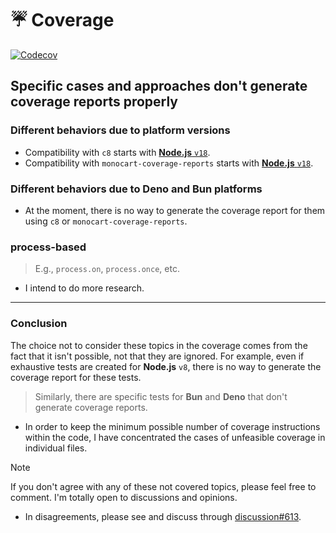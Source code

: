 # ☔️ Coverage

<a href="https://app.codecov.io/gh/wellwelwel/poku">
  <img alt="Codecov" src="https://img.shields.io/codecov/c/github/wellwelwel/poku?logo=codecov">
</a>

## Specific cases and approaches don't generate coverage reports properly

### Different behaviors due to platform versions

- Compatibility with `c8` starts with [**Node.js** `v18`](https://github.com/bcoe/c8/blob/ff146b4dde004c62651b57c33cedd8353c94c423/package.json#L67).
- Compatibility with `monocart-coverage-reports` starts with [**Node.js** `v18`](https://github.com/cenfun/monocart-coverage-reports/issues/60).

### Different behaviors due to **Deno** and **Bun** platforms

- At the moment, there is no way to generate the coverage report for them using `c8` or `monocart-coverage-reports`.

### process-based

> E.g., `process.on`, `process.once`, etc.

- I intend to do more research.

---

### Conclusion

The choice not to consider these topics in the coverage comes from the fact that it isn't possible, not that they are ignored. For example, even if exhaustive tests are created for **Node.js** `v8`, there is no way to generate the coverage report for these tests.

> Similarly, there are specific tests for **Bun** and **Deno** that don't generate coverage reports.

- In order to keep the minimum possible number of coverage instructions within the code, I have concentrated the cases of unfeasible coverage in individual files.

> [!NOTE]
>
> If you don't agree with any of these not covered topics, please feel free to comment. I'm totally open to discussions and opinions.
>
> - In disagreements, please see and discuss through [discussion#613](https://github.com/wellwelwel/poku/discussions/613).
